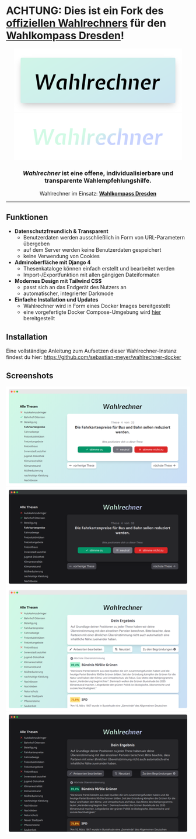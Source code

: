 # ACHTUNG: Dies ist ein Fork des [offiziellen Wahlrechners](https://github.com/wahlrechner/wahlrechner) für den [Wahlkompass Dresden](https://wahlkompass-dresden.de)!

<p align="center">
  <img width="460" src="https://raw.githubusercontent.com/sebastian-meyer/wahlrechner/development/.github/logo-light.png#gh-light-mode-only">
  <img width="460" src="https://raw.githubusercontent.com/sebastian-meyer/wahlrechner/development/.github/logo-dark.png#gh-dark-mode-only">
</p>

<h3 align="center"><i>Wahlrechner</i> ist eine offene, individualisierbare und transparente Wahlempfehlungshilfe.</h3>

<p align="center">Wahlrechner im Einsatz: <a href="https://wahlkompass-dresden.de/"><b>Wahlkompass Dresden</b></a></p>

----

## Funktionen

- **Datenschutzfreundlich & Transparent**
   - Benutzerdaten werden ausschließlich in Form von URL-Parametern übergeben
   - auf dem Server werden keine Benutzerdaten gespeichert
   - keine Verwendung von Cookies
- **Adminoberfläche mit Django 4**
  - Thesenkataloge können einfach erstellt und bearbeitet werden
  - Import-/Exportfunktion mit allen gängigen Dateiformaten
- **Modernes Design mit Tailwind CSS**
  - passt sich an das Endgerät des Nutzers an
  - automatischer, integrierter Darkmode
- **Einfache Installation und Updates**
  - Wahlrechner wird in Form eines Docker Images bereitgestellt
  - eine vorgefertigte Docker Compose-Umgebung wird [hier](https://github.com/sebastian-meyer/wahlrechner-docker) bereitgestellt

## Installation

Eine vollständige Anleitung zum Aufsetzen dieser Wahlrechner-Instanz findest du hier:
https://github.com/sebastian-meyer/wahlrechner-docker

## Screenshots

<p align="center">
  <img width="full" src="https://raw.githubusercontent.com/sebastian-meyer/wahlrechner/development/.github/screenshot-1-light.png#gh-light-mode-only">
  <img width="full" src="https://raw.githubusercontent.com/sebastian-meyer/wahlrechner/development/.github/screenshot-1-dark.png#gh-dark-mode-only">
  <img width="full" src="https://raw.githubusercontent.com/sebastian-meyer/wahlrechner/development/.github/screenshot-2-light.png#gh-light-mode-only">
  <img width="full" src="https://raw.githubusercontent.com/sebastian-meyer/wahlrechner/development/.github/screenshot-2-dark.png#gh-dark-mode-only">
</p>
